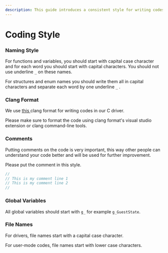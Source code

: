 ```yaml
---
description: This guide introduces a consistent style for writing codes for HypedDbg.
---
```


# Coding Style

### Naming Style

For functions and variables, you should start with capital case character and for each word you should start with capital characters. You should not use underline `_` on these names.

For structures and enum names you should write them all in capital characters and separate each word by one underline `_` .

### Clang Format

We use [this ](https://github.com/HyperDbg/HyperDbg/blob/master/hyperdbg/hprdbghv/.clang-format)clang format for writing codes in our C driver.

Please make sure to format the code using clang format's visual studio extension or clang command-line tools.

### Comments

Putting comments on the code is very important, this way other people can understand your code better and will be used for further improvement.

Please put the comment in this style.

```c
//
// This is my comment line 1
// This is my comment line 2
//
```

### Global Variables

All global variables should start with `g_` for example `g_GuestState`.

### File Names

For drivers, file names start with a capital case character.

For user-mode codes, file names start with lower case characters. 

